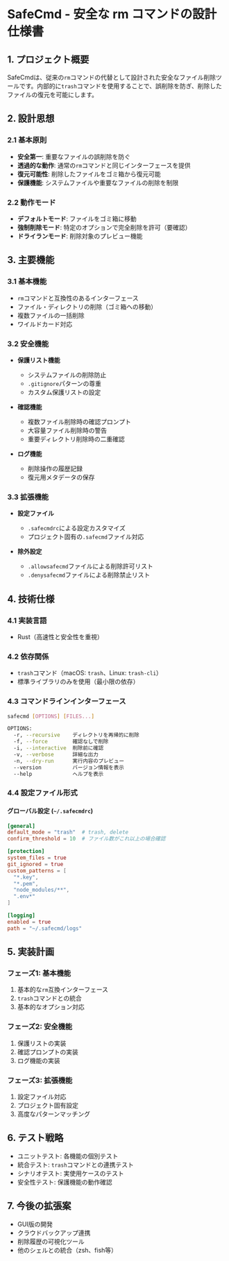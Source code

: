 # SafeCmd - 安全な rm コマンドの設計仕様書

## 1. プロジェクト概要

SafeCmdは、従来の`rm`コマンドの代替として設計された安全なファイル削除ツールです。内部的に`trash`コマンドを使用することで、誤削除を防ぎ、削除したファイルの復元を可能にします。

## 2. 設計思想

### 2.1 基本原則

- **安全第一**: 重要なファイルの誤削除を防ぐ
- **透過的な動作**: 通常の`rm`コマンドと同じインターフェースを提供
- **復元可能性**: 削除したファイルをゴミ箱から復元可能
- **保護機能**: システムファイルや重要なファイルの削除を制限

### 2.2 動作モード

- **デフォルトモード**: ファイルをゴミ箱に移動
- **強制削除モード**: 特定のオプションで完全削除を許可（要確認）
- **ドライランモード**: 削除対象のプレビュー機能

## 3. 主要機能

### 3.1 基本機能

- `rm`コマンドと互換性のあるインターフェース
- ファイル・ディレクトリの削除（ゴミ箱への移動）
- 複数ファイルの一括削除
- ワイルドカード対応

### 3.2 安全機能

- **保護リスト機能**
  - システムファイルの削除防止
  - `.gitignore`パターンの尊重
  - カスタム保護リストの設定

- **確認機能**
  - 複数ファイル削除時の確認プロンプト
  - 大容量ファイル削除時の警告
  - 重要ディレクトリ削除時の二重確認

- **ログ機能**
  - 削除操作の履歴記録
  - 復元用メタデータの保存

### 3.3 拡張機能

- **設定ファイル**
  - `.safecmdrc`による設定カスタマイズ
  - プロジェクト固有の`.safecmd`ファイル対応

- **除外設定**
  - `.allowsafecmd`ファイルによる削除許可リスト
  - `.denysafecmd`ファイルによる削除禁止リスト

## 4. 技術仕様

### 4.1 実装言語

- Rust（高速性と安全性を重視）

### 4.2 依存関係

- `trash`コマンド（macOS: `trash`、Linux: `trash-cli`）
- 標準ライブラリのみを使用（最小限の依存）

### 4.3 コマンドラインインターフェース

```bash
safecmd [OPTIONS] [FILES...]

OPTIONS:
  -r, --recursive    ディレクトリを再帰的に削除
  -f, --force        確認なしで削除
  -i, --interactive  削除前に確認
  -v, --verbose      詳細な出力
  -n, --dry-run      実行内容のプレビュー
  --version          バージョン情報を表示
  --help             ヘルプを表示
```

### 4.4 設定ファイル形式

#### グローバル設定 (`~/.safecmdrc`)
```toml
[general]
default_mode = "trash"  # trash, delete
confirm_threshold = 10  # ファイル数がこれ以上の場合確認

[protection]
system_files = true
git_ignored = true
custom_patterns = [
  "*.key",
  "*.pem",
  "node_modules/**",
  ".env*"
]

[logging]
enabled = true
path = "~/.safecmd/logs"
```

## 5. 実装計画

### フェーズ1: 基本機能
1. 基本的な`rm`互換インターフェース
2. `trash`コマンドとの統合
3. 基本的なオプション対応

### フェーズ2: 安全機能
1. 保護リストの実装
2. 確認プロンプトの実装
3. ログ機能の実装

### フェーズ3: 拡張機能
1. 設定ファイル対応
2. プロジェクト固有設定
3. 高度なパターンマッチング

## 6. テスト戦略

- ユニットテスト: 各機能の個別テスト
- 統合テスト: `trash`コマンドとの連携テスト
- シナリオテスト: 実使用ケースのテスト
- 安全性テスト: 保護機能の動作確認

## 7. 今後の拡張案

- GUI版の開発
- クラウドバックアップ連携
- 削除履歴の可視化ツール
- 他のシェルとの統合（zsh、fish等）